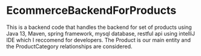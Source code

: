 # EcommerceBackendForProducts
This is a backend code that handles the backend for set of products using Java 13, Maven, spring framework, mysql database, restful api using intelliJ IDE which I reccomend for developers.
The Product is our main entity and the ProductCategory relationships are considered.
